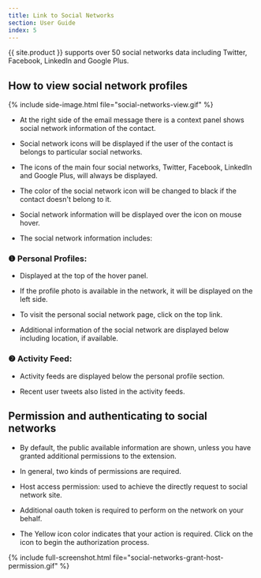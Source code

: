```yaml
---
title: Link to Social Networks
section: User Guide
index: 5
---
```


{{ site.product }} supports over 50 social networks data including Twitter, Facebook, LinkedIn and Google Plus.


## How to view social network profiles


{% include side-image.html file="social-networks-view.gif" %}
* At the right side of the email message there is a context panel shows social network information of the contact. 

* Social network icons will be displayed if the user of the contact is belongs to particular social networks. 

* The icons of the main four social networks, Twitter, Facebook, LinkedIn and Google Plus, will always be displayed.

* The color of the social network icon will be changed to black if the contact doesn't belong to it.

* Social network information will be displayed over the icon on mouse hover.

* The social network information includes:

### ❶ Personal Profiles:

* Displayed at the top of the hover panel. 

* If the profile photo is available in the network, it will be displayed on the left side. 

* To visit the personal social network page, click on the top link. 

* Additional information of the social network are displayed below including location, if available.

### ❷ Activity Feed:

* Activity feeds are displayed below the personal profile section. 

* Recent user tweets also listed in the activity feeds.


## Permission and authenticating to social networks

* By default, the public available information are shown, unless you have granted additional permissions to the extension.

* In general, two kinds of permissions are required. 

* Host access permission: used to achieve the directly request to social network site.

* Additional oauth token is required to perform on the network on your behalf. 

* The Yellow icon color indicates that your action is required. Click on the icon to begin the authorization process.

{% include full-screenshot.html file="social-networks-grant-host-permission.gif" %}
